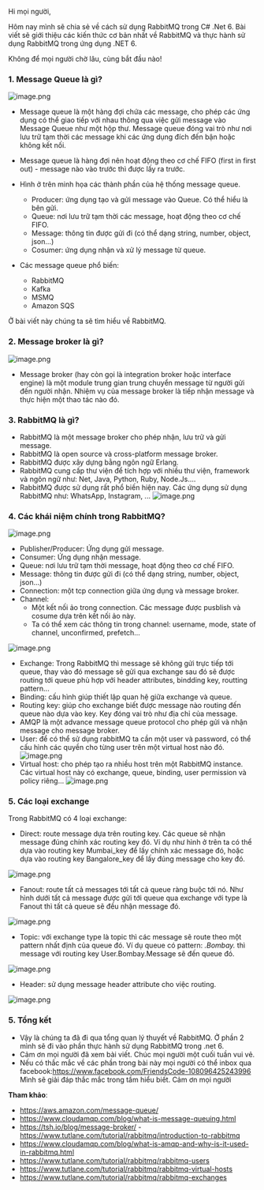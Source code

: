 Hi mọi người,

Hôm nay mình sẽ chia sẻ về cách sử dụng RabbitMQ trong C# .Net 6. 
Bài viết sẽ giới thiệu các kiến thức cơ bản nhất về RabbitMQ và thực hành sử dụng RabbitMQ trong ứng dụng .NET 6. 

Không để mọi người chờ lâu, cùng bắt đầu nào!

### 1. Message Queue là gì?

![image.png](https://images.viblo.asia/459069f9-412a-4b8c-8d56-129331043de9.png)

- Message queue là một hàng đợi chứa các message, cho phép các ứng dụng có thể giao tiếp với nhau thông qua việc gửi message vào Message Queue như một hộp thư. Message queue đóng vai trò như nơi lưu trữ tạm thời các message khi các ứng dụng đích đến bận hoặc không kết nối.

- Message queue là hàng đợi nên hoạt động theo cơ chế FIFO (first in first out) - message nào vào trước thì được lấy ra trước.

- Hình ở trên minh họa các thành phần của hệ thống message queue.
    - Producer: ứng dụng tạo và gửi message vào Queue. Có thể hiểu là bên gửi.
    - Queue: nơi lưu trữ tạm thời các message, hoạt động theo cơ chế FIFO.
    - Message: thông tin được gửi đi (có thể dạng string, number, object, json...)
    - Cosumer: ứng dụng nhận và xử lý message từ queue.

- Các message queue phổ biến:
    - RabbitMQ
    - Kafka
    - MSMQ
    - Amazon SQS

Ở bài viết này chúng ta sẽ tìm hiểu về RabbitMQ.

### 2. Message broker là gì?
![image.png](https://images.viblo.asia/8ff3b618-7e0a-405a-9b6a-553635cc2ae8.png)

- Message broker (hay còn gọi là integration broker hoặc interface engine) là một module trung gian trung chuyển message từ người gửi đến người nhận. Nhiệm vụ của message broker là tiếp nhận message và thực hiện một thao tác nào đó.

### 3. RabbitMQ là gì?
-    RabbitMQ là một message broker cho phép nhận, lưu trữ và gửi message.
-    RabbitMQ là open source và cross-platform message broker.
-    RabbitMQ được xây dựng bằng ngôn ngữ Erlang.
-    RabbitMQ cung cấp thư viện để tích hợp với nhiều thư viện, framework và ngôn ngữ như: Net, Java, Python, Ruby, Node.Js....
-    RabbitMQ được sử dụng rất phổ biến hiện nay. Các ứng dụng sử dụng RabbitMQ như: WhatsApp, Instagram, ...
![image.png](https://images.viblo.asia/2d544493-7d34-4fcd-a829-8fb551f31cfb.png)

### 4. Các khái niệm chính trong RabbitMQ?
![image.png](https://images.viblo.asia/c93a1680-1988-4a3a-bad7-310437068615.png)

- Publisher/Producer: Ứng dụng gửi message.
- Consumer: Ứng dụng nhận message.
- Queue: nơi lưu trữ tạm thời message, hoạt động theo cơ chế FIFO.
- Message:  thông tin được gửi đi (có thể dạng string, number, object, json...)
- Connection: một tcp connection giữa ứng dụng và message broker.
- Channel: 
    -  Một kết nối ảo trong connection. Các message được pusblish và cosume dựa trên kết nối ảo này.
    -  Ta có thể xem các thông tin trong channel: username, mode, state of channel, unconfirmed, prefetch...
    
![image.png](https://images.viblo.asia/eb259cc4-cff5-42d4-b55a-309383e75c31.png)
- Exchange: Trong RabbitMQ thì message sẽ không gửi trực tiếp tới queue, thay vào đó message sẽ gửi qua exchange sau đó sẽ được routing tới queue phù hợp với header attributes, bindding key, routting pattern...
- Binding: cấu hình giúp thiết lập quan hệ giữa exchange và queue.
- Routing key: giúp cho exchange biết được message nào routing đến queue nào dựa vào key. Key đóng vai trò như địa chỉ của message.
- AMQP  là một advance message queue protocol cho phép gửi và nhận message cho message broker.
- User: để có thể sử dụng rabbitMQ ta cần một user và password, có thể cấu hình các quyền cho từng user trên một virtual host nào đó.
![image.png](https://images.viblo.asia/30ef35dc-7013-4758-8a54-c6521deb5086.png)
- Virtual host: cho phép tạo ra nhiều host trên một RabbitMQ instance. Các virtual host này có exchange, queue, binding, user permission và policy riêng...
![image.png](https://images.viblo.asia/dbf35e07-796d-4159-a790-f1d60f794e5e.png)

### 5. Các loại exchange

Trong RabbitMQ có 4 loại exchange:
 - Direct: route message dựa trên routing key. Các queue sẽ nhận message đúng chính xác routing key đó. Ví dụ như hình ở trên ta có thể dựa vào routing key Mumbai_key để lấy chính xác message đó, hoặc dựa vào routing key Bangalore_key để lấy đúng message cho key đó.

![image.png](https://images.viblo.asia/1bf98517-4986-4d5f-8173-732982c3afa0.png)

- Fanout: route tất cả messages tới tất cả queue ràng buộc tới nó. Như hình dưới tất cả message được gửi tới queue qua exchange với type là Fanout thì tất cả queue sẽ đều nhận message đó.

![image.png](https://images.viblo.asia/b3303afa-35f7-4e39-863f-3a0300ec20a7.png)
- Topic: với exchange type là topic thì các message sẽ route theo một pattern nhất định của queue đó. Ví dụ queue có pattern: *.Bombay.* thì message với routing key User.Bombay.Message sẽ đến queue đó.

![image.png](https://images.viblo.asia/0fc476f2-d323-4703-8b02-e7a31b941fe5.png)

- Header: sử dụng message header attribute cho việc routing.

![image.png](https://images.viblo.asia/8a45f67c-bab7-4e19-91a4-0113fc48665a.png)

### 5. Tổng kết
- Vậy là chúng ta đã đi qua tổng quan lý thuyết về RabbitMQ. Ở phần 2 mình sẽ đi vào phần thực hành sử dụng RabbitMQ trong .net 6.
- Cảm ơn mọi người đã xem bài viết. Chúc mọi người một cuối tuần vui vẻ.
- Nếu có thắc mắc về các phần trong bài này mọi người có thể inbox qua facebook:https://www.facebook.com/FriendsCode-108096425243996 Mình sẽ giải đáp thắc mắc trong tầm hiểu biết. Cảm ơn mọi người


**Tham khảo**:
- https://aws.amazon.com/message-queue/
- https://www.cloudamqp.com/blog/what-is-message-queuing.html
- https://tsh.io/blog/message-broker/
-https://www.tutlane.com/tutorial/rabbitmq/introduction-to-rabbitmq
- https://www.cloudamqp.com/blog/what-is-amqp-and-why-is-it-used-in-rabbitmq.html
- https://www.tutlane.com/tutorial/rabbitmq/rabbitmq-users
- https://www.tutlane.com/tutorial/rabbitmq/rabbitmq-virtual-hosts
- https://www.tutlane.com/tutorial/rabbitmq/rabbitmq-exchanges
